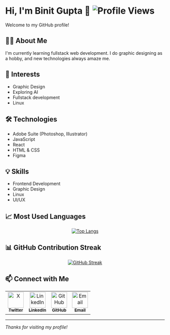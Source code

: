 # Hi, I'm Binit Gupta 👋  ![Profile Views](https://komarev.com/ghpvc/?username=binit2-1&style=flat-square)

Welcome to my GitHub profile!

## 👨‍💻 About Me
I'm currently learning fullstack web development. I do graphic designing as a hobby, and new technologies always amaze me.

## 🌱 Interests
- Graphic Design
- Exploring AI
- Fullstack development
- Linux

## 🛠️ Technologies
- Adobe Suite (Photoshop, Illustrator)
- JavaScript
- React
- HTML & CSS
- Figma

## 💡 Skills
- Frontend Development
- Graphic Design
- Linux
- UI/UX

## 📈 Most Used Languages

<p align="center">
  <a href="https://github.com/anuraghazra/github-readme-stats">
    <img src="https://github-readme-stats.vercel.app/api/top-langs/?username=binit2-1&layout=compact&theme=dark&hide_border=true" alt="Top Langs"/>
  </a>
</p>

## 📊 GitHub Contribution Streak

<p align="center">
  <a href="https://git.io/streak-stats">
    <img src="https://streak-stats.demolab.com/?user=binit2-1&theme=dark&hide_border=true" alt="GitHub Streak"/>
  </a>
</p>

## 📫 Connect with Me

<table>
  <tr>
    <td align="center">
      <a href="https://x.com/BinitGupta21" target="_blank">
        <img src="https://cdn.jsdelivr.net/gh/devicons/devicon/icons/twitter/twitter-original.svg" alt="X" width="50" height="50"/><br/>
        <sub><b>Twitter</b></sub>
      </a>
    </td>
    <td align="center">
      <a href="https://www.linkedin.com/in/binitgupta" target="_blank">
        <img src="https://cdn.jsdelivr.net/gh/devicons/devicon/icons/linkedin/linkedin-original.svg" alt="LinkedIn" width="50" height="50"/><br/>
        <sub><b>LinkedIn</b></sub>
      </a>
    </td>
    <td align="center">
      <a href="https://github.com/binit2-1" target="_blank">
        <img src="https://cdn.jsdelivr.net/gh/devicons/devicon/icons/github/github-original.svg" alt="GitHub" width="50" height="50"/><br/>
        <sub><b>GitHub</b></sub>
      </a>
    </td>
    <td align="center">
      <a href="mailto:binitgupta.1711@gmail.com" target="_blank">
        <img src="https://cdn.jsdelivr.net/gh/devicons/devicon/icons/google/google-original.svg" alt="Email" width="50" height="50"/><br/>
        <sub><b>Email</b></sub>
      </a>
    </td>
  </tr>
</table>

---
*Thanks for visiting my profile!*
